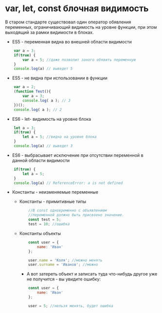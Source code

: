 # var, let, const блочная видимость

В старом стандарте существовал один оператор обявления переменных, ограничивающий видимость на уровне функции, при этом выходящий за рамки видимости в блоках.


- ES5 - переменная видна во внешней области видимости
```js
    var a = 3;
    if(true) {
        var a = 5; //даже позволит заного обявить переменную
    }
    console.log(a) // выведет 5
```

- ES5 - не видна при использовании в функции

```js
    var a = 2;
    (function Test(){
        var a = 3;
        console.log( a ); // 3
    })();
    console.log( a ); // 2
```

- ES6 - let- видимость на уровне блока
```js
    let a = 3;
    if(true) {
        let a = 5; //видна на уровне блока
    }
    console.log(a) // выведет 3
```

- ES6 - выбрасывает исключение при отсутствии переменной в данной области видимости
```js
    if(true) {
        let a = 5;
    }
    console.log(a) // ReferenceError: a is not defined
```

- Константы - неизменяемые переменные
    - Константы -  примитивные типы
        ```js
            //В const одновременно с объявлением
            //переменной должно быть присвоено значение.
            const test = 5;
            test = 10; //ошибка
        ```
    - Константы объекты
        ```js
            const user = {
                name: 'Иван'
            };

            user.name = 'Коля'; //можно менять
            user.surname = 'Иванов'; //можно
        ```

        - А вот затереть объект и записать туда что-нибудь другое уже не получится - вы увидите ошибку: 
        ```js
            const user = {
                name: 'Иван'
            };

            user = 5; //нельзя менять, будет ошибка
        ```